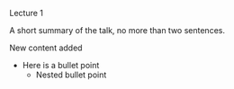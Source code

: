 Lecture 1

A short summary of the talk, no more than two sentences.


New content added
- Here is a bullet point
    - Nested bullet point